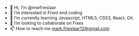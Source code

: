 - 👋 Hi, I’m @mwfrieslaar
- 👀 I’m interested in Front end coding
- 🌱 I’m currently learning Javascript, HTML5, CSS3, React, Git.
- 💞️ I’m looking to collaborate on Fixes
- 📫 How to reach me mark.frieslaar12@gmail.com

<!---
mwfrieslaar/mwfrieslaar is a ✨ special ✨ repository because its `README.md` (this file) appears on your GitHub profile.
You can click the Preview link to take a look at your changes.
--->
